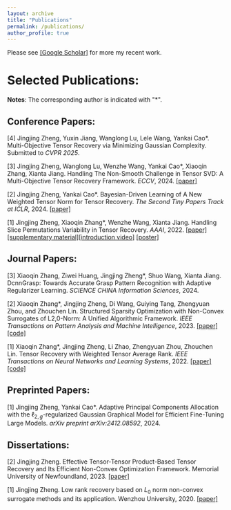```yaml
---
layout: archive
title: "Publications"
permalink: /publications/
author_profile: true
---
```

Please see [[Google Scholar]](https://scholar.google.com/citations?user=vgPWqLkAAAAJ&hl=en&oi=ao) for more my recent work.

#  Selected Publications: 

  **Notes**: The corresponding author is indicated with "\*".

##  Conference Papers: 

  [4] Jingjing Zheng, Yuxin Jiang, Wanglong Lu, Lele Wang, Yankai Cao\*. Multi-Objective Tensor Recovery via Minimizing Gaussian Complexity. Submitted to *CVPR 2025*. 

  [3] Jingjing Zheng, Wanglong Lu, Wenzhe Wang, Yankai Cao\*, Xiaoqin Zhang, Xianta Jiang. Handling The Non-Smooth Challenge in Tensor SVD: A Multi-Objective Tensor Recovery Framework. *ECCV*, 2024. [[paper]](https://arxiv.org/abs/2311.13958)  

  [2] Jingjing Zheng, Yankai Cao\*. Bayesian-Driven Learning of A New Weighted Tensor Norm for Tensor Recovery. *The Second Tiny Papers Track at ICLR*, 2024. [[paper]](https://openreview.net/pdf?id=ciEbMa2xuC)

  [1] Jingjing Zheng, Xiaoqin Zhang\*, Wenzhe Wang, Xianta Jiang. Handling Slice Permutations Variability in Tensor Recovery. *AAAI*, 2022. [[paper]](https://ojs.aaai.org/index.php/AAAI/article/view/20261)[[supplementary material]](https://github.com/jzheng20/jzheng20.github.io/tree/master/files/aaai22_supplementary_material.pdf)[[introduction video]](https://aaai-2022.virtualchair.net/poster_aaai8021) [[poster]](https://github.com/jzheng20/jzheng20.github.io/tree/master/files/Poster_SEA.pdf)
  
  
##  Journal Papers:

  [3] Xiaoqin Zhang, Ziwei Huang, Jingjing Zheng\*, Shuo Wang, Xianta Jiang. DcnnGrasp: Towards Accurate Grasp Pattern Recognition with Adaptive Regularizer Learning. *SCIENCE CHINA Information Sciences*, 2024.
  
  [2] Xiaoqin Zhang\*, Jingjing Zheng, Di Wang, Guiying Tang, Zhengyuan Zhou, and Zhouchen Lin. Structured Sparsity Optimization with Non-Convex Surrogates of L2,0-Norm: A Unified Algorithmic Framework. *IEEE Transactions on Pattern Analysis and Machine Intelligence*, 2023. [[paper]](https://ieeexplore.ieee.org/document/9916142)
  [[code]](https://github.com/jzheng20/jzheng20.github.io/tree/master/files/SSO_Non_Convex.zip)
 
  [1] Xiaoqin Zhang\*, Jingjing Zheng, Li Zhao, Zhengyuan Zhou, Zhouchen Lin. Tensor Recovery with Weighted Tensor Average Rank. *IEEE 
  Transactions on Neural Networks and Learning Systems*, 2022. [[paper]](https://ieeexplore.ieee.org/document/9804376) [[code]](https://github.com/jzheng20/jzheng20.github.io/tree/master/files/WTAR.zip)

##  Preprinted Papers:

  [1] Jingjing Zheng, Yankai Cao\*. Adaptive Principal Components Allocation with the $\ell_ {2, g}$-regularized Gaussian Graphical Model for Efficient Fine-Tuning Large Models. *arXiv preprint arXiv:2412.08592*, 2024.
 
## Dissertations: 

  [2]  Jingjing Zheng. Effective Tensor-Tensor Product-Based Tensor Recovery and Its Efficient Non-Convex Optimization Framework. Memorial University of Newfoundland, 2023. [[paper]](https://github.com/jzheng20/jzheng20.github.io/tree/master/files/(已瘦身)Zheng_Jingjing_doctoral_revision.pdf)

  [1]  Jingjing Zheng. Low rank recovery based on $L_0$ norm non-convex surrogate methods and its application. Wenzhou University, 2020. [[paper]](https://github.com/jzheng20/jzheng20.github.io/tree/master/files/学位论文最终版.pdf)

